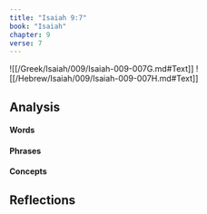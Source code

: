 ```yaml
---
title: "Isaiah 9:7"
book: "Isaiah"
chapter: 9
verse: 7
---
```

![[/Greek/Isaiah/009/Isaiah-009-007G.md#Text]]
![[/Hebrew/Isaiah/009/Isaiah-009-007H.md#Text]]

## Analysis

#### Words

#### Phrases

#### Concepts

## Reflections
